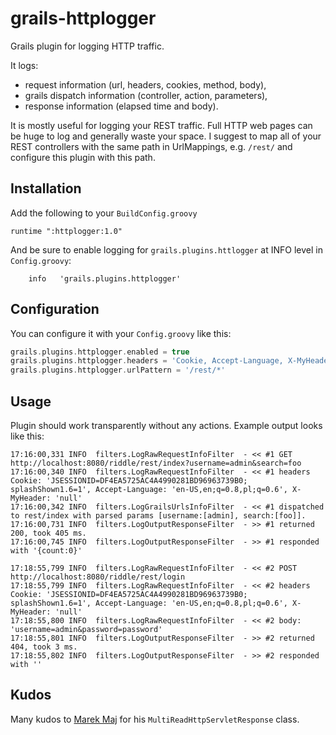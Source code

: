 # grails-httplogger

Grails plugin for logging HTTP traffic.

It logs:

* request information (url, headers, cookies, method, body),
* grails dispatch information (controller, action, parameters),
* response information (elapsed time and body).

It is mostly useful for logging your REST traffic. Full HTTP web pages can be huge to log and generally waste your space.
I suggest to map all of your REST controllers with the same path in UrlMappings, e.g. `/rest/` and configure this plugin with this path.

## Installation

Add the following to your `BuildConfig.groovy`

```
runtime ":httplogger:1.0"
```

And be sure to enable logging for `grails.plugins.httlogger` at INFO level in `Config.groovy`:

```
    info   'grails.plugins.httplogger'
```

## Configuration

You can configure it with your `Config.groovy` like this:

```groovy
grails.plugins.httplogger.enabled = true
grails.plugins.httplogger.headers = 'Cookie, Accept-Language, X-MyHeader'
grails.plugins.httplogger.urlPattern = '/rest/*'
```

## Usage

Plugin should work transparently without any actions. Example output looks like this:

```
17:16:00,331 INFO  filters.LogRawRequestInfoFilter  - << #1 GET http://localhost:8080/riddle/rest/index?username=admin&search=foo
17:16:00,340 INFO  filters.LogRawRequestInfoFilter  - << #1 headers Cookie: 'JSESSIONID=DF4EA5725AC4A4990281BD96963739B0; splashShown1.6=1', Accept-Language: 'en-US,en;q=0.8,pl;q=0.6', X-MyHeader: 'null'
17:16:00,342 INFO  filters.LogGrailsUrlsInfoFilter  - << #1 dispatched to rest/index with parsed params [username:[admin], search:[foo]].
17:16:00,731 INFO  filters.LogOutputResponseFilter  - >> #1 returned 200, took 405 ms.
17:16:00,745 INFO  filters.LogOutputResponseFilter  - >> #1 responded with '{count:0}'
```

```
17:18:55,799 INFO  filters.LogRawRequestInfoFilter  - << #2 POST http://localhost:8080/riddle/rest/login
17:18:55,799 INFO  filters.LogRawRequestInfoFilter  - << #2 headers Cookie: 'JSESSIONID=DF4EA5725AC4A4990281BD96963739B0; splashShown1.6=1', Accept-Language: 'en-US,en;q=0.8,pl;q=0.6', X-MyHeader: 'null'
17:18:55,800 INFO  filters.LogRawRequestInfoFilter  - << #2 body: 'username=admin&password=password'
17:18:55,801 INFO  filters.LogOutputResponseFilter  - >> #2 returned 404, took 3 ms.
17:18:55,802 INFO  filters.LogOutputResponseFilter  - >> #2 responded with ''
```

## Kudos

Many kudos to [Marek Maj](https://github.com/MarekMaj) for his `MultiReadHttpServletResponse` class.

